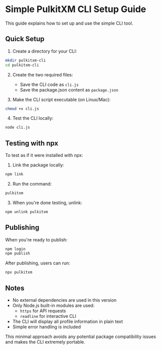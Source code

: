# Simple PulkitXM CLI Setup Guide

This guide explains how to set up and use the simple CLI tool.

## Quick Setup

1. Create a directory for your CLI:
```bash
mkdir pulkitxm-cli
cd pulkitxm-cli
```

2. Create the two required files:
   - Save the CLI code as `cli.js`
   - Save the package.json content as `package.json`

3. Make the CLI script executable (on Linux/Mac):
```bash
chmod +x cli.js
```

4. Test the CLI locally:
```bash
node cli.js
```

## Testing with npx

To test as if it were installed with npx:

1. Link the package locally:
```bash
npm link
```

2. Run the command:
```bash
pulkitxm
```

3. When you're done testing, unlink:
```bash
npm unlink pulkitxm
```

## Publishing

When you're ready to publish:

```bash
npm login
npm publish
```

After publishing, users can run:
```bash
npx pulkitxm
```

## Notes

- No external dependencies are used in this version
- Only Node.js built-in modules are used:
  - `https` for API requests
  - `readline` for interactive CLI
- The CLI will display all profile information in plain text
- Simple error handling is included

This minimal approach avoids any potential package compatibility issues and makes the CLI extremely portable.